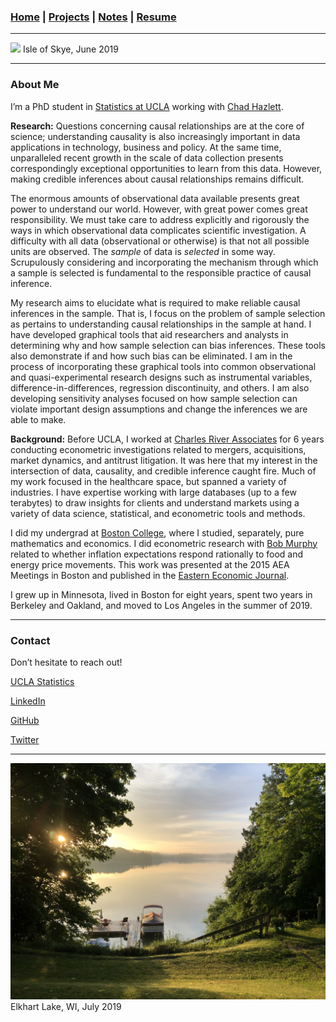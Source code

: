 ### [Home](README.md) | [Projects](Projects.md) | [Notes](Notes.md) | [Resume](docs/Adam_R_Rohde_Resume.pdf)

---
![](images/scotland1_2.JPG)
Isle of Skye, June 2019

---
### About Me

I’m a PhD student in [Statistics at UCLA](http://statistics.ucla.edu/) working with [Chad Hazlett](https://www.chadhazlett.com/). 

**Research:** Questions concerning causal relationships are at the core of science; understanding causality is also increasingly important in data applications in technology, business and policy. At the same time, unparalleled recent growth in the scale of data collection presents correspondingly exceptional opportunities to learn from this data. However, making credible inferences about causal relationships remains difficult. 

The enormous amounts of observational data available presents great power to understand our world. However, with great power comes great responsibility. We must take care to address explicitly and rigorously the ways in which observational data complicates scientific investigation. A difficulty with all data (observational or otherwise) is that not all possible units are observed. The *sample* of data is *selected* in some way. Scrupulously considering and incorporating the mechanism through which a sample is selected is fundamental to the responsible practice of causal inference. 

My research aims to elucidate what is required to make reliable causal inferences in the sample. That is, I focus on the problem of sample selection as pertains to understanding causal relationships in the sample at hand. I have developed graphical tools that aid researchers and analysts in determining why and how sample selection can bias inferences. These tools also demonstrate if and how such bias can be eliminated. I am in the process of incorporating these graphical tools into common observational and quasi-experimental research designs such as instrumental variables, difference-in-differences, regression discontinuity, and others. I am also developing sensitivity analyses focused on how sample selection can violate important design assumptions and change the inferences we are able to make.

**Background:** Before UCLA, I worked at [Charles River Associates](http://www.crai.com/) for 6 years conducting econometric investigations related to mergers, acquisitions, market dynamics, and antitrust litigation. It was here that my interest in the intersection of data, causality, and credible inference caught fire. Much of my work focused in the healthcare space, but spanned a variety of industries. I have expertise working with large databases (up to a few terabytes) to draw insights for clients and understand markets using a variety of data science, statistical, and econometric tools and methods. 
<!--Over the course of the prior six years at [Charles River Associates](http://www.crai.com/), my work focused on data science related to mergers, acquisitions, and antitrust litigation. This consisted of designing and conducting empirical analyses of market dynamics in a variety of industries. Working with [Sandra Chan](http://www.crai.com/expert/sandra-chan) among others, much of my work was in the healthcare space. My responsibilities included exploring, cleaning, manipulating, and analyzing large client datasets (e.g., shipment data, transaction data, claims data, prescription data) to understand competition, pricing, and client operations. Analyses included modeling prices, demand, willingness-to-pay, market share, market size, and other key factors to estimate effects of anticompetitive acts, potential mergers, and prevailing market conditions. -->

I did my undergrad at [Boston College](https://www.bc.edu/), where I studied, separately, pure mathematics and economics. I did econometric research with [Bob Murphy](https://www.bc.edu/bc-web/schools/mcas/departments/economics/people/faculty-directory/robert-murphy.html) related to whether inflation expectations respond rationally to food and energy price movements. This work was presented at the 2015 AEA Meetings in Boston and published in the [Eastern Economic Journal](https://link.springer.com/article/10.1057%2Feej.2015.50).

I grew up in Minnesota, lived in Boston for eight years, spent two years in Berkeley and Oakland, and moved to Los Angeles in the summer of 2019.

---
### Contact

Don’t hesitate to reach out!

[UCLA Statistics](http://directory.stat.ucla.edu/active_students/single-page/?smid=1612)

[LinkedIn](https://www.linkedin.com/in/adam-rohde)

[GitHub](https://github.com/Adam-Rohde)

[Twitter](https://twitter.com/_adam_rohde)

--- 
![](images/wi.jpg)
Elkhart Lake, WI, July 2019
